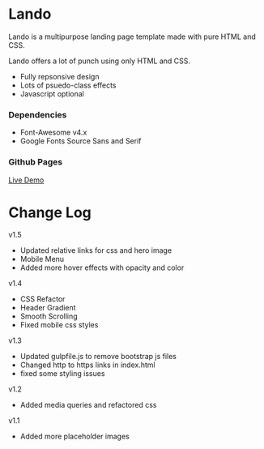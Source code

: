 # Lando

Lando is a multipurpose landing page template made with pure HTML and CSS.

Lando offers a lot of punch using only HTML and CSS.

* Fully repsonsive design
* Lots of psuedo-class effects
* Javascript optional

### Dependencies

* Font-Awesome v4.x
* Google Fonts Source Sans and Serif

### Github Pages

<a href="https://jbratcher.github.io/lando/">Live Demo</a>

# Change Log

v1.5

* Updated relative links for css and hero image
* Mobile Menu
* Added more hover effects with opacity and color

v1.4

* CSS Refactor
* Header Gradient
* Smooth Scrolling
* Fixed mobile css styles

v1.3

* Updated gulpfile.js to remove bootstrap js files
* Changed http to https links in index.html
* fixed some styling issues

v1.2 

* Added media queries and refactored css

v1.1

* Added more placeholder images


